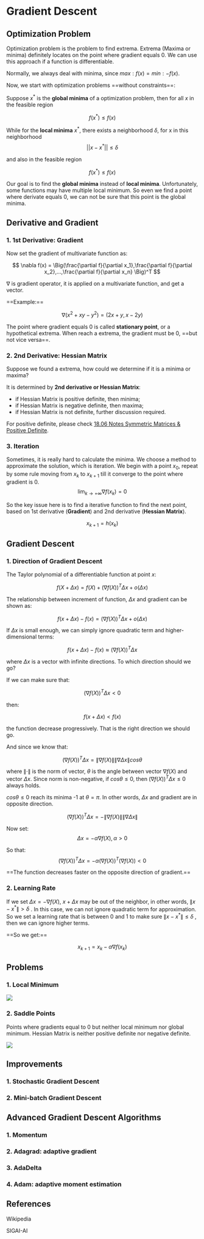 # Gradient Descent

## Optimization Problem

Optimization problem is the problem to find extrema. Extrema (Maxima or minima) definitely locates on the point where gradient equals 0. We can use this approach if a function is differentiable.

Normally, we always deal with minima, since $max: f(x) = min: -f(x)$.

Now, we start with optimization problems ==without constraints==:

Suppose $x^*$ is the **global minima** of a optimization problem, then for all $x$ in the feasible region

$$
f(x^*)\le f(x)
$$

While for the **local minima** $x^*$, there exists a neighborhood $\delta$, for x in this neighborhood
$$
||x-x^*||\le \delta
$$

and also in the feasible region

$$
f(x^*)\le f(x)
$$

Our goal is to find the **global minima** instead of **local minima**. Unfortunately, some functions may have multiple local minimum. So even we find a point where derivate equals 0, we can not be sure that this point is the global minima.

## Derivative and Gradient

### 1. 1st Derivative: Gradient

Now set the gradient of multivariate function as:

$$
\nabla f(x) = \Big(\frac{\partial f}{\partial x_1},\frac{\partial f}{\partial x_2},...,\frac{\partial f}{\partial x_n} \Big)^T
$$

$\nabla$ is gradient operator, it is applied on a multivariate function, and get a vector.


==Example:==

$$\nabla(x^2+xy-y^2)=(2x+y,x-2y)$$

The point where gradient equals 0 is called **stationary point**, or a hypothetical extrema. When reach a extrema, the gradient must be 0, ==but not vice versa==.


### 2. 2nd Derivative: Hessian Matrix

Suppose we found a extrema, how could we determine if it is a minima or maxima?

It is determined by **2nd derivative or Hessian Matrix**:
* if Hessian Matrix is positive definite, then minima;
* if Hessian Matrix is negative definite, then maxima;
* if Hessian Matrix is not definite, further discussion required.

For positive definite, please check [18.06 Notes Symmetric Matrices & Positive Definite](https://github.com/uttgeorge/Linear-Algebra/blob/master/25-Symmetric%20Matrices%20%26%20Positive%20Definitness.pdf).

### 3. Iteration

Sometimes, it is really hard to calculate the minima. We choose a method to approximate the solution, which is iteration. We begin with a point $x_0$, repeat by some rule moving from $x_k$ to $x_{k+1}$ till it converge to the point where gradient is 0.
$$
\lim_{k\rightarrow  +\infty} \nabla f(x_k) = 0
$$ 

So the key issue here is to find a iterative function to find the next point, based on 1st derivative (**Gradient**) and 2nd derivative (**Hessian Matrix**).

$$
x_{k+1} = h(x_k)
$$


## Gradient Descent

<!--
_**1. One Dimensional (one variable) function**_

The Taylor polynomial of a differentiable function:
$$
f(x+\Delta x)= f(x)+f'(x)\Delta x+\frac{1}{2}f''(x_0)(\Delta x)^2+...+\frac{1}{n!}f^{(n)}(x)(\Delta x)^n...

_**Multi-variables function**_
$$-->


### 1. Direction of Gradient Descent

The Taylor polynomial of a differentiable function at point $x$:

$$
f(X+ \Delta x)= f(X)+(\nabla f(X))^T\Delta x + o(\Delta x)
$$

The relationship between increment of function, $\Delta x$ and gradient can be shown as:

$$
    f(x+\Delta x)-f(x) = (\nabla f(X))^T\Delta x + o(\Delta x)
$$ 

If $\Delta x$ is small enough, we can simply ignore quadratic term and higher-dimensional terms:

$$
    f(x+\Delta x)-f(x) \approx (\nabla f(X))^T\Delta x 
$$

where $\Delta x$ is a vector with infinite directions. To which direction should we go? 

If we can make sure that:

$$
(\nabla f(X))^T\Delta x < 0
$$

then:

$$
f(x+\Delta x)<f(x)
$$

the function decrease progressively. That is the right direction we should go. 

And since we know that: 

$$(\nabla f(X))^T\Delta x=\left \| \nabla f(X) \right \|\left \| \nabla \Delta x \right \| cos\theta$$

where $\left \| \cdot \right \|$ is the norm of vector, $\theta$ is the angle between vector $\nabla f(X)$ and vector $\Delta x$. Since norm is non-negative, if $cos \theta \le 0$, then $(\nabla f(X))^T\Delta x \le 0$ always holds.

$cos \theta \le 0$ reach its minima -1 at $\theta = \pi$. In other words, $\Delta x$ and gradient are in opposite direction.

$$
(\nabla f(X))^T\Delta x = -\left \| \nabla f(X) \right \|\left \| \nabla \Delta x \right \|
$$

Now set:
$$
\Delta x = -\alpha \nabla f(X), \alpha > 0
$$

So that:
$$
(\nabla f(X))^T\Delta x=-\alpha (\nabla f(X))^T(\nabla f(X))<0
$$

==The function decreases faster on the opposite direction of gradient.==


### 2. Learning Rate

If we set $\Delta x = -\nabla f(X)$, $x+\Delta x$ may be out of the neighbor, in other words, $\left \| x-x^* \right \| > \delta$ . In this case, we can not ignore quadratic term for approximation. So we set a learning rate that is between 0 and 1 to make sure $\left \| x-x^* \right \| \le \delta$ , then we can ignore higher terms.


==So we get:==

$$
x_{k+1}=x_k-\alpha \nabla f(x_k)
$$


## Problems

### 1. Local Minimum

![](media/15916918238461/15916995092587.png)

### 2. Saddle Points

Points where gradients equal to 0 but neither local minimum nor global minimum. Hessian Matrix is neither positive definite nor negative definite.

![](media/15916918238461/15916996897579.jpg)

## Improvements
### 1. Stochastic Gradient Descent
### 2. Mini-batch Gradient Descent

## Advanced Gradient Descent Algorithms

### 1. Momentum

### 2. Adagrad: adaptive gradient

### 3. AdaDelta

### 4. Adam: adaptive moment estimation






## References

Wikipedia

SIGAI-AI
